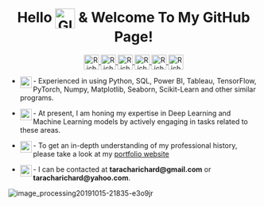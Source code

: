 <!--INTRODUCTION-->
<h1 align="center">
  Hello <img align="center" height="40" width="40" alt="GIF" src="https://camo.githubusercontent.com/e8e7b06ecf583bc040eb60e44eb5b8e0ecc5421320a92929ce21522dbc34c891/68747470733a2f2f6d656469612e67697068792e636f6d2f6d656469612f6876524a434c467a6361737252346961377a2f67697068792e676966" /> & Welcome To My GitHub Page!
</h1>

<!-- ### Hello <img align="left" height="75" width="75" alt="GIF" src="https://user-images.githubusercontent.com/67068918/160182785-d6f59c1b-16df-4ea5-870a-44ce5ebcad34.gif" /> and welcome to my GitHub Page! -->

<!--SOCIAL ICONS-->
<!-- LinkedIn-->
<p align="center">
  <a href="https://www.linkedin.com/in/richard-taracha-098645a2/">
    <img align="center" alt="Richard Taracha" width="30px" src="https://cdn.jsdelivr.net/npm/simple-icons@v3/icons/linkedin.svg" />
  </a>
  <!-- Twitter-->
  <a href="https://twitter.com/Vycellous_Drum">
    <img align="center" alt="Richard Taracha | Twitter" width="30px" src="https://cdn.jsdelivr.net/npm/simple-icons@v3/icons/twitter.svg" />
  </a>
  <!-- Whatsapp-->
  <a href="https://api.whatsapp.com/send?phone=+254706461385&text=&source=&data=&app_absent=">
    <img align="center" alt="Richard Taracha" width="30px" src="https://cdn.jsdelivr.net/npm/simple-icons@3.6.1/icons/whatsapp.svg" />
  </a>
  <!--GitHub-->
  <a href="https://github.com/TarachaR">
    <img align="center" alt="Richard Taracha" width="30px" src="https://cdn.jsdelivr.net/npm/simple-icons@3.6.1/icons/github.svg" />
  </a>
  <!--GitLab-->
  <a href="https://gitlab.com/TarachaR">
    <img align="center" alt="Richard Taracha" width="30px" src="https://cdn.jsdelivr.net/npm/simple-icons@3.6.1/icons/gitlab.svg" />
  </a>
  <!--TableauPublic-->
  <a href="https://public.tableau.com/profile/richard.taracha#!/?newProfile=&activeTab=0">
    <img align="center" alt="Richard Taracha" width="30px" src="https://cdn.jsdelivr.net/npm/simple-icons@3.6.1/icons/tableau.svg" />
  </a>
</p>


<!--GIFS-->
<!---
<img align="right" height="250" width="400" alt="GIF" src="https://miro.medium.com/max/1360/1*IRGHmiGsa16stedQvIaZfw.gif" />
-->

<p>  

<!--TOOLS & TECHNOLOGIES-->
- <p align="left">
  - <img align="left" width="23" height="23" src="https://user-images.githubusercontent.com/67068918/214104582-097569b5-1838-41ed-ae70-8793caf0643d.svg">Experienced in using Python, SQL, Power BI, Tableau, TensorFlow, PyTorch, Numpy, Matplotlib, Seaborn, Scikit-Learn and other similar programs.
  
</p>

- <p align="left">
  - <img align="left" width="23" height="23" src="https://user-images.githubusercontent.com/67068918/214105208-2e32b13b-9eb5-4e74-848f-b185ca09beba.svg">At present, I am honing my expertise in Deep Learning and Machine Learning models by actively engaging in tasks related to these areas.
</p>

- <p align="left">
  - <img align="left" width="23" height="23" src="https://user-images.githubusercontent.com/67068918/214105601-d27e49e9-9582-4d52-b232-a7fe12956a5d.svg">To get an in-depth understanding of my professional history, please take a look at my <a href="https://richardtaracha.glitch.me/" target="_top">portfolio website</a>
</p>                                                                     

- <p align="left">
  - <img align="left" width="23" height="23" src="https://user-images.githubusercontent.com/67068918/214105883-50f17bbc-47cf-4c39-8470-b1b7315c9b86.svg">I can be contacted at <strong> taracharichard@gmail.com</strong> or <strong>taracharichard@yahoo.com</strong>.
</p>                                            


![image_processing20191015-21835-e3o9jr](https://user-images.githubusercontent.com/67068918/213999433-1efea580-a36c-46ff-9b6e-43c3251f9a9e.gif)

